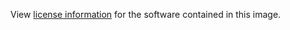 View [license information](https://github.com/rocker-org/rocker/blob/master/LICENSE)
for the software contained in this image.
